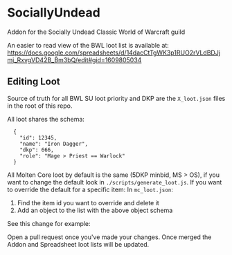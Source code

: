 # SociallyUndead

Addon for the Socially Undead Classic World of Warcraft guild

An easier to read view of the BWL loot list is available at: https://docs.google.com/spreadsheets/d/14dacCtTgWK3p1RUO2rVLdBDJjmj_RxvgVD42B_Bm3bQ/edit#gid=1609805034

## Editing Loot

Source of truth for all BWL SU loot priority and DKP are the `X_loot.json` files in the root of this repo.

All loot shares the schema:

```
  {
    "id": 12345,
    "name": "Iron Dagger",
    "dkp": 666,
    "role": "Mage > Priest == Warlock"
  }
```

All Molten Core loot by default is the same (5DKP minbid, MS > OS), if you want to change the default look in `./scripts/generate_loot.js`. If you want to override the default for a specific item:
In `mc_loot.json`:

1. Find the item id you want to override and delete it
2. Add an object to the list with the above object schema

See this change for example:

Open a pull request once you've made your changes. Once merged the Addon and Spreadsheet loot lists will be updated.
